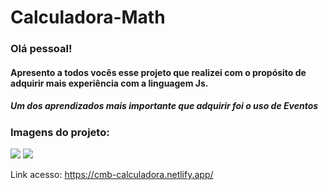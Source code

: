 # Calculadora-Math

<h3>Olá pessoal!</h3>
<h4>Apresento a todos vocês esse projeto que realizei com o propósito de adquirir mais experiência com a linguagem Js.</h4>

<h5>Um dos aprendizados mais importante que adquirir foi o uso de Eventos</h5>

<h3>Imagens do projeto:</h3>
<img src="https://user-images.githubusercontent.com/81389142/186171740-1ff7e930-7318-4cbc-9773-eba9afdd2692.jpg">

<img src="https://user-images.githubusercontent.com/81389142/186172449-956a5131-cc63-4677-bf20-8bfa451a0732.jpg">

Link acesso: https://cmb-calculadora.netlify.app/
